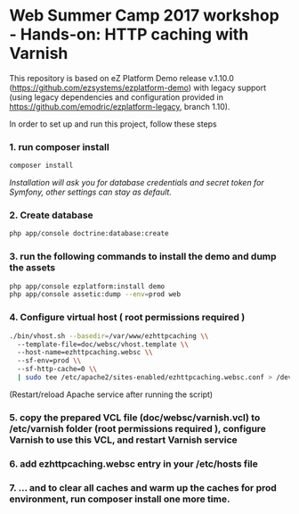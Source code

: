 # Web Summer Camp 2017 workshop - Hands-on: HTTP caching with Varnish

This repository is based on eZ Platform Demo release v.1.10.0 (https://github.com/ezsystems/ezplatform-demo) with legacy support 
(using legacy dependencies and configuration provided in https://github.com/emodric/ezplatform-legacy, branch 1.10).

In order to set up and run this project, follow these steps
### 1. run composer install
```bash
composer install
```
*Installation will ask you for database credentials and secret token for Symfony, other settings can stay as default.* 

### 2. Create database
```bash
php app/console doctrine:database:create
```

### 3. run the following commands to install the demo and dump the assets
```bash
php app/console ezplatform:install demo
php app/console assetic:dump --env=prod web
```

### 4. Configure virtual host ( root permissions required )
```bash
./bin/vhost.sh --basedir=/var/www/ezhttpcaching \\
  --template-file=doc/websc/vhost.template \\
  --host-name=ezhttpcaching.websc \\
  --sf-env=prod \\
  --sf-http-cache=0 \\
  | sudo tee /etc/apache2/sites-enabled/ezhttpcaching.websc.conf > /dev/null
``` 
(Restart/reload Apache service after running the script)

### 5. copy the prepared VCL file (doc/websc/varnish.vcl) to /etc/varnish folder (root permissions required ), configure Varnish to use this VCL, and restart Varnish service

### 6. add ezhttpcaching.websc entry in your /etc/hosts file

### 7. ... and to clear all caches and warm up the caches for prod environment, run composer install one more time.



